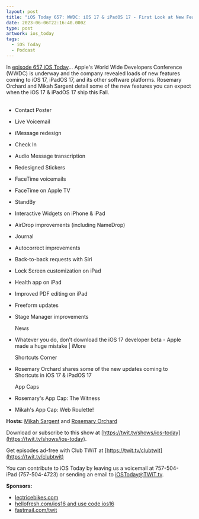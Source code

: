 ```yaml
---
layout: post
title: "iOS Today 657: WWDC: iOS 17 & iPadOS 17 - First Look at New Features in iOS 17 & iPadOS 17"
date: 2023-06-06T22:16:40.000Z
type: post
artwork: ios_today
tags:
  - iOS Today
  - Podcast
---
```

In [episode 657 iOS Today](https://twit.tv/shows/ios-today/episodes/657)...
Apple's World Wide Developers Conference (WWDC) is underway and the company revealed loads of new features coming to iOS 17, iPadOS 17, and its other software platforms. Rosemary Orchard and Mikah Sargent detail some of the new features you can expect when the iOS 17 & iPadOS 17 ship this Fall.  
 

*   Contact Poster
*   Live Voicemail
*   iMessage redesign
*   Check In
*   Audio Message transcription
*   Redesigned Stickers
*   FaceTime voicemails
*   FaceTime on Apple TV
*   StandBy
*   Interactive Widgets on iPhone & iPad
*   AirDrop improvements (including NameDrop)
*   Journal
*   Autocorrect improvements
*   Back-to-back requests with Siri
*   Lock Screen customization on iPad
*   Health app on iPad
*   Improved PDF editing on iPad
*   Freeform updates
*   Stage Manager improvements  
      
    News
*   Whatever you do, don't download the iOS 17 developer beta - Apple made a huge mistake | iMore  
      
    Shortcuts Corner
*   Rosemary Orchard shares some of the new updates coming to Shortcuts in iOS 17 & iPadOS 17  
      
    App Caps
*   Rosemary's App Cap: The Witness
*   Mikah's App Cap: Web Roulette!

**Hosts:** [Mikah Sargent](https://twit.tv/people/mikah-sargent) and [Rosemary Orchard](https://twit.tv/people/rosemary-orchard)

Download or subscribe to this show at [https://twit.tv/shows/ios-today](https://twit.tv/shows/ios-today).

Get episodes ad-free with Club TWiT at [https://twit.tv/clubtwit](https://twit.tv/clubtwit)

You can contribute to iOS Today by leaving us a voicemail at 757-504-iPad (757-504-4723) or sending an email to [iOSToday@TWiT.tv](mailto:iOSToday@TWiT.tv).

**Sponsors:**

*   [lectricebikes.com](http://lectricebikes.com)
*   [hellofresh.com/ios16 and use code ios16](http://hellofresh.com/ios16)
*   [fastmail.com/twit](http://fastmail.com/twit)